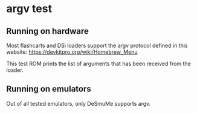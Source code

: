# argv test

## Running on hardware

Most flashcarts and DSi loaders support the argv protocol defined in this
website: https://devkitpro.org/wiki/Homebrew_Menu

This test ROM prints the list of arguments that has been received from the
loader.

## Running on emulators

Out of all tested emulators, only DeSmuMe supports argv.

